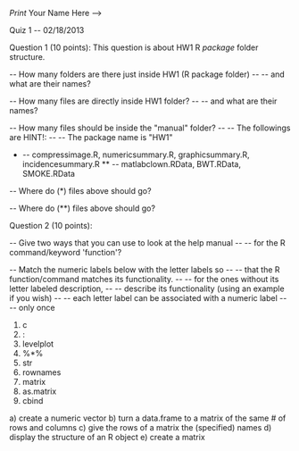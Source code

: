 *Print* Your Name Here -->



Quiz 1 -- 02/18/2013

Question 1 (10 points): This question is about HW1 R *package* folder structure.  

-- How many folders are there just inside HW1 (R package folder)
-- -- and what are their names? 

-- How many files are directly inside HW1 folder? 
-- -- and what are their names? 

-- How many files should be inside the "manual" folder? 
-- -- The followings are HINT!:
-- -- The package name is "HW1"
*  -- compressimage.R, numericsummary.R, graphicsummary.R, incidencesummary.R
** -- matlabclown.RData, BWT.RData, SMOKE.RData

-- Where do (*) files above should go? 

-- Where do (**) files above should go? 


Question 2 (10 points):

-- Give two ways that you can use to look at the help manual
-- -- for the R command/keyword 'function'?

-- Match the numeric labels below with the letter labels so
-- -- that the R function/command matches its functionality.
-- -- for the ones without its letter labeled description, 
-- -- describe its functionality (using an example if you wish)
-- -- each letter label can be associated with a numeric label
-- -- only once

1) c
2) :
3) levelplot
4) %*%
5) str
6) rownames
7) matrix
8) as.matrix
9) cbind 

a) create a numeric vector
b) turn a data.frame to a matrix of the same # of rows and columns
c) give the rows of a matrix the (specified) names
d) display the structure of an R object
e) create a matrix
